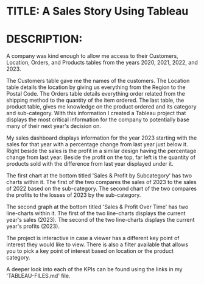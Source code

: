 # TITLE: A Sales Story Using Tableau
# DESCRIPTION:
A company was kind enough to allow me access to their Customers, Location, Orders, and Products tables from the years 2020, 2021, 2022, and 2023.

The Customers table gave me the names of the customers.
The Location table details the location by giving us everything from the Region to the Postal Code.
The Orders table details everything order related from the shipping method to the quantity of the item ordered.
The last table, the product table, gives me knowledge on the product ordered and its category and sub-category.
With this information I created a Tableau project that displays the most critical information for the company to potentially base many of their next year's decision on.

My sales dashboard displays information for the year 2023 starting with the sales for that year with a percentage change from last year just below it.
Right beside the sales is the profit in a similar design having the percentage change from last year.
Beside the profit on the top, far left is the quantity of products sold with the difference from last year displayed under it. 

The first chart at the bottom titled 'Sales & Profit by Subcategory' has two charts within it.
The first of the two compares the sales of 2023 to the sales of 2022 based on the sub-category.
The second chart of the two compares the profits to the losses of 2023 by the sub-category.  

The second graph at the bottom titled 'Sales & Profit Over Time' has two line-charts within it. 
The first of the two line-charts displays the current year's sales (2023).
The second of the two line-charts displays the current year's profits (2023). 

The project is interactive in case a viewer has a different key point of interest they would like to view. There is also a filter available that allows you to pick a key point of interest based on location or the product category. 

A deeper look into each of the KPIs can be found using the links in my 'TABLEAU-FILES.md' file.
